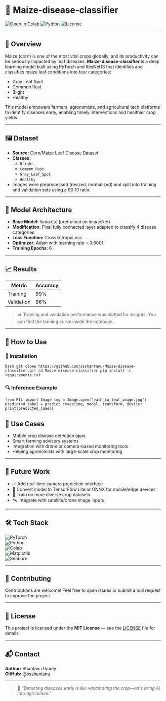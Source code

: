# 🌽 Maize-disease-classifier

[![Open In Colab](https://colab.research.google.com/assets/colab-badge.svg)](https://colab.research.google.com/github/ssshantanu/Maize-disease-classifier/blob/main/maize_classifier.ipynb)
![Python](https://img.shields.io/badge/Python-3.8+-blue.svg)
![License](https://img.shields.io/badge/License-MIT-green.svg)

---

## 🌟 Overview

Maize (corn) is one of the most vital crops globally, and its productivity can be seriously impacted by leaf diseases. **Maize-disease-classifier** is a deep learning model built using PyTorch and ResNet18 that identifies and classifies maize leaf conditions into four categories:

-  Gray Leaf Spot  
-  Common Rust  
-  Blight  
-  Healthy  

This model empowers farmers, agronomists, and agricultural tech platforms to identify diseases early, enabling timely interventions and healthier crop yields.

---

## 🖼️ Dataset

- **Source:** [Corn/Maize Leaf Disease Dataset](https://www.kaggle.com/datasets/smaranjitghose/corn-or-maize-leaf-disease-dataset)
- **Classes:**
  - `Blight`
  - `Common_Rust`
  - `Gray_Leaf_Spot`
  - `Healthy`
- Images were preprocessed (resized, normalized) and split into training and validation sets using a 90:10 ratio.

---

## 🧠 Model Architecture

- **Base Model:** `ResNet18` (pretrained on ImageNet)
- **Modification:** Final fully connected layer adapted to classify 4 disease categories.
- **Loss Function:** CrossEntropyLoss  
- **Optimizer:** Adam with learning rate = 0.0001  
- **Training Epochs:** 6

---

## 📈 Results

| Metric        | Accuracy |
|---------------|----------|
| Training      | 99%      |
| Validation    | 96%      |

> 📊 Training and validation performance was plotted for insights. You can find the training curve inside the notebook.

---

## 🚀 How to Use

### 🔧 Installation

`bash
git clone https://github.com/ssshantanu/Maize-disease-classifier.git
cd Maize-disease-classifier
pip install -r requirements.txt`


### 🔍 Inference Example

`from PIL import Image
img = Image.open("path_to_leaf_image.jpg")
predicted_label = predict_image(img, model, transform, device)
print(predicted_label)`

## 🌾 Use Cases

- Mobile crop disease detection apps  
- Smart farming advisory systems  
- Integration with drone or camera-based monitoring tools  
- Helping agronomists with large-scale crop monitoring

---

## 🔮 Future Work

- ✅ Add real-time camera prediction interface  
- 📲 Convert model to TensorFlow Lite or ONNX for mobile/edge devices  
- 🌱 Train on more diverse crop datasets  
- 🛰️ Integrate with satellite/drone image inputs

---

## 🛠️ Tech Stack

![PyTorch](https://img.shields.io/badge/PyTorch-EE4C2C?logo=pytorch&logoColor=white)  
![Python](https://img.shields.io/badge/Python-3.8+-blue?logo=python)  
![Colab](https://img.shields.io/badge/Google%20Colab-F9AB00?logo=googlecolab&logoColor=white)  
![Matplotlib](https://img.shields.io/badge/Matplotlib-3776AB?logo=python&logoColor=white)  
![Seaborn](https://img.shields.io/badge/Seaborn-0769AD?logo=python&logoColor=white)

---

## 🤝 Contributing

Contributions are welcome! Feel free to open issues or submit a pull request to improve the project.

---

## 📄 License

This project is licensed under the **MIT License** — see the [LICENSE](LICENSE) file for details.

---

## 📬 Contact

**Author:** Shantanu Dubey  
**GitHub:** [@ssshantanu](https://github.com/ssshantanu)

---

> 🌽 *“Detecting diseases early is like vaccinating the crop—let's bring AI into agriculture.”*

